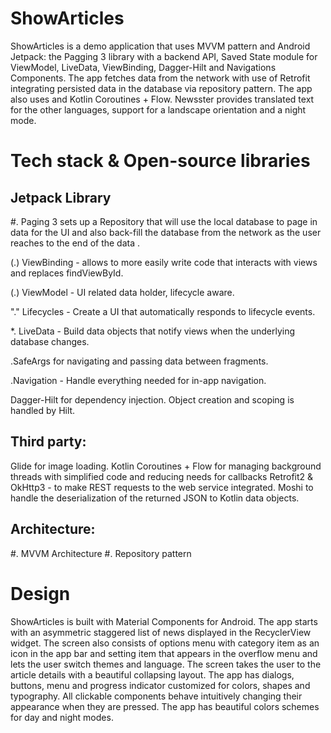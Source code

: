 # ShowArticles
ShowArticles is a demo application that uses MVVM pattern and Android Jetpack: the Pagging 3 library with a backend API, Saved State module for ViewModel, LiveData, ViewBinding, Dagger-Hilt and Navigations Components. The app fetches data from the network with use of Retrofit integrating persisted data in the database via repository pattern. The app also uses and Kotlin Coroutines + Flow. Newsster provides translated text for the other languages, support for a landscape orientation and a night mode.

# Tech stack & Open-source libraries
## Jetpack Library

#. Paging 3 sets up a Repository that will use the local database to page in data for the UI and also back-fill the database from the network as the user reaches to the end of the data .

(.) ViewBinding - allows to more easily write code that interacts with views and replaces findViewById.

(.) ViewModel - UI related data holder, lifecycle aware.

"." Lifecycles - Create a UI that automatically responds to lifecycle events.

*. LiveData - Build data objects that notify views when the underlying database changes.

.SafeArgs for navigating and passing data between fragments.

.Navigation - Handle everything needed for in-app navigation.

Dagger-Hilt for dependency injection. Object creation and scoping is handled by Hilt.

## Third party:
Glide for image loading.
Kotlin Coroutines + Flow for managing background threads with simplified code and reducing needs for callbacks
Retrofit2 & OkHttp3 - to make REST requests to the web service integrated.
Moshi to handle the deserialization of the returned JSON to Kotlin data objects.

## Architecture:
#. MVVM Architecture
#. Repository pattern

# Design
ShowArticles is built with Material Components for Android.
The app starts with an asymmetric staggered list of news displayed in the RecyclerView widget. The screen also consists of options menu with category item as an icon in the app bar and setting item that appears in the overflow menu and lets the user switch themes and language. The screen takes the user to the article details with a beautiful collapsing layout.
The app has dialogs, buttons, menu and progress indicator customized for colors, shapes and typography. All clickable components behave intuitively changing their appearance when they are pressed.
The app has beautiful colors schemes for day and night modes.
